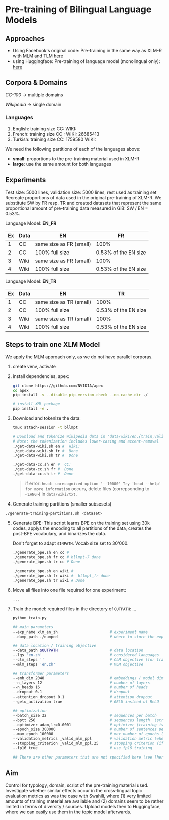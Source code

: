 # Pre-training of Bilingual Language Models

## Approaches

- Using Facebook's original code: Pre-training in the same way as XLM-R with MLM and TLM [here](https://github.com/facebookresearch/xlm#train-your-own-xlm-model-with-mlm-or-mlmtlm)
- using Huggingface: Pre-training of language model (monolingual only): [here](https://huggingface.co/blog/how-to-train)

## Corpora & Domains

*CC-100* -> multiple domains

*Wikipedia* -> single domain

### Languages

1. English: training size CC: WIKI:
2. French: training size CC : WIKI: 26685413
3. Turkish: training size CC: 1759580 WIKI:

We need the following partitions of each of the languages above:

- **small**: proportions to the pre-training material used in XLM-R
- **large**: use the same amount for both languages

## Experiments

Test size: 5000 lines, validation size: 5000 lines, rest used as training set
Recreate proportions of data used in the original pre-training of XLM-R. We substitute SW by FR resp. TR and created datasets that represent the same proportional amount of pre-training data measured in GiB: SW / EN = 0.53%.

Language Model: **EN_FR**

| Ex | Data | EN         | FR    |
|----|-------|------------|-------|
| 1  | CC    | same size as FR (small) | 100%  |
| 2  | CC    | 100% full size       | 0.53% of the EN size |
| 3  | Wiki  | same size as FR (small) | 100%  |
| 4  | Wiki  | 100% full size       | 0.53% of the EN size |

Language Model: **EN_TR**

| Ex | Data | EN         | TR    |
|----|-------|------------|-------|
| 1  | CC    | same size as TR (small) | 100%  |
| 2  | CC    | 100% full size       | 0.53% of the EN size |
| 3  | Wiki  | same size as TR (small) | 100%  |
| 4  | Wiki  | 100% full size       | 0.53% of the EN size |

## Steps to train one XLM Model

We apply the MLM approach only, as we do not have parallel corporas.

1. create venv, activate

2. install dependencies, apex:

    ```bash
    git clone https://github.com/NVIDIA/apex
    cd apex
    pip install -v --disable-pip-version-check --no-cache-dir ./
    ```

    ```bash
    # install XML package
    pip install -e .
    ```

3. Download and tokenize the data:

    ```bash
    tmux attach-session -t bllmpt

    # Download and tokenize Wikipedia data in 'data/wiki/en.{train,valid,test}'
    # Note: the tokenization includes lower-casing and accent-removal
    ./get-data-wiki.sh en #  Wiki:
    ./get-data-wiki.sh fr #  Done
    ./get-data-wiki.sh tr #  Done 

    ./get-data-cc.sh en #  CC:
    ./get-data-cc.sh fr #  Done
    ./get-data-cc.sh tr #  Done
    ```

    > if error: `head: unrecognized option '--10000'
    > Try 'head --help' for more information` occurs, delete files (correpsonding to `<LANG>`) in `data/wiki/txt`.

4. Generate training partitions (smaller subsesets)

```bash
./generate-training-partitions.sh <dataset>
```

5. Generate BPE:
    This script learns BPE on the training set using 30k codes, applys the encoding to all partitions of the data, creates the post-BPE vocabulary, and binarizes the data.

    Don't forget to adapt `$INPATH`. Vocab size set to 30'000.

    ```bash
    ./generate_bpe.sh en cc # 
    ./generate_bpe.sh fr cc # bllmpt-7 done
    ./generate_bpe.sh tr cc # Done

    ./generate_bpe.sh en wiki # 
    ./generate_bpe.sh fr wiki #  bllmpt_fr done
    ./generate_bpe.sh tr wiki # Done
    ```

6. Move all files into one file required for one experiment:

    ```bash
    ...
    ```

7. Train the model:
required files in the directory of `OUTPATH`: ...

    ```bash
    python train.py

    ## main parameters
    --exp_name xlm_en_zh                       # experiment name
    --dump_path ./dumped                       # where to store the experiment

    ## data location / training objective
    --data_path $OUTPATH                       # data location
    --lgs 'en-zh'                              # considered languages
    --clm_steps ''                             # CLM objective (for training GPT-2 models)
    --mlm_steps 'en,zh'                        # MLM objective

    ## transformer parameters
    --emb_dim 2048                             # embeddings / model dimension (2048 is big, reduce if only 16Gb of GPU memory)
    --n_layers 12                              # number of layers
    --n_heads 16                               # number of heads
    --dropout 0.1                              # dropout
    --attention_dropout 0.1                    # attention dropout
    --gelu_activation true                     # GELU instead of ReLU

    ## optimization
    --batch_size 32                            # sequences per batch
    --bptt 256                                 # sequences length  (streams of 256 tokens)
    --optimizer adam,lr=0.0001                 # optimizer (training is quite sensitive to this parameter)
    --epoch_size 300000                        # number of sentences per epoch
    --max_epoch 100000                         # max number of epochs (~infinite here)
    --validation_metrics _valid_mlm_ppl        # validation metric (when to save the best model)
    --stopping_criterion _valid_mlm_ppl,25     # stopping criterion (if criterion does not improve 25 times)
    --fp16 true                                # use fp16 training

    ## There are other parameters that are not specified here (see [here](https://github.com/facebookresearch/XLM/blob/master/train.py#L24-L198)).
    ```

## Aim

Control for typology, domain, script of the pre-training material used. Investigate whether similar effects occur in the cross-lingual topic evaluation metrics as was the case with Swahili, where (1) very limited amounts of training material are available and (2) domains seem to be rather limited in terms of diversity / sources. Upload models then to Huggingface, where we can easily use them in the topic model afterwards.
